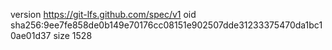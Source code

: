 version https://git-lfs.github.com/spec/v1
oid sha256:9ee7fe858de0b149e70176cc08151e902507dde31233375470da1bc10ae01d37
size 1528
